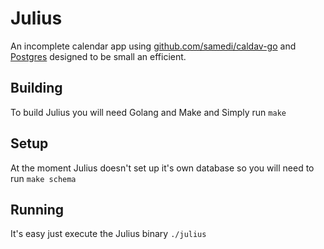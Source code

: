 # Julius

An incomplete calendar app using [github.com/samedi/caldav-go](https://github.com/samedi/caldav-go) and [Postgres](https://www.postgresql.org/) designed to be small an efficient.

## Building

To build Julius you will need Golang and Make and Simply run `make`

## Setup

At the moment Julius doesn't set up it's own database so you will need to run `make schema`

## Running

It's easy just execute the Julius binary `./julius`
